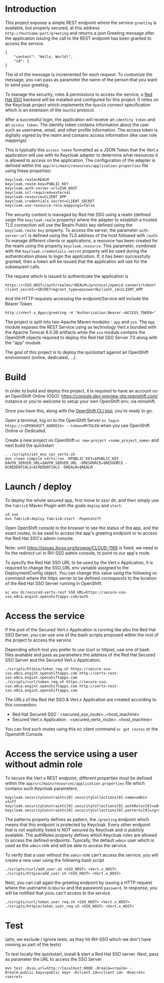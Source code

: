 # Introduction

This project exposes a simple REST endpoint where the service `greeting` is available, but properly secured, at this address `http://hostname:port/greeting` and returns a json Greeting message after
the application issuing the call to the REST endpoint has been granted to access the service.

```
{
    "content": "Hello, World!",
    "id": 1
}

```

The id of the message is incremented for each request. To customize the message, you can pass as parameter the name of the person that you want to send your greeting.

To manage the security, roles & permissions to access the service, a [Red Hat SSO](https://access.redhat.com/documentation/en/red-hat-single-sign-on/7.0/securing-applications-and-services-guide/securing-applications-and-services-guide) backend will be installed and configured for this project.
It relies on the Keycloak project which implements the `OpenId` connect specification which is an extension of the `Oauth2` protocol.

After a successful login, the application will receive an `identity token` and an `access token`. The identity token contains information about the user such as username, email, and other profile information.
The access token is digitally signed by the realm and contains access information (like user role mappings)

This is typically this `access token` formatted as a JSON Token that the Vert.x application will use with its Keycloak adapter to determine what resources it is allowed to access on the application.
The configuration of the adapter is defined within the `app/src/main/resources/application.properties` file using these properties:

```
keycloak.realm=REALM
keycloak.realm-key=PUBLIC_KEY
keycloak.auth-server-url=SSO_HOST
keycloak.ssl-required=external
keycloak.resource=CLIENT_APP
keycloak.credentials.secret=CLIENT_SECRET
keycloak.use-resource-role-mappings=false
```

The security context is managed by Red Hat SSO using a realm (defined usign the `keycloak.realm` property) where the adapter to establish a trusted TLS connection will use the Realm Public key defined
using the `keycloak.realm-key` property. To access the server, the parameter `auth-server-url` is defined using the TLS address of the host followed with `/auth`.
To manage different clients or applications, a resource has been created for the realm using the property `keycloak.resource`. This parameter, combined with the `keycloak.credentials.secret` property
will be used during the authentication phase to login the application. If, it has been successfully granted, then a token will be issued that the application will use for the subsequent calls.

The request which is issued to authenticate the application is

```
https://<SSO_HOST>/auth/realms/<REALM>/protocol/openid-connect/token?client_secret=<SECRET>&grant_type=password&client_id=CLIENT_APP
```

And the HTTP requests accessing the endpoint/Service will include the Bearer Token

```
http://<Vert.x_App>/greeting -H "Authorization:Bearer <ACCESS_TOKEN>"
```

The project is split into two Apache Maven modules - `app` and `sso`.
The `App` module exposes the REST Service using as technology Vert.x bundled with the Apache Tomcat 8.0.36 artifacts while the `sso` module contains the OpenShift objects
required to deploy the Red Hat SSO Server 7.0 along with the "app" module.

The goal of this project is to deploy the quickstart against an OpenShift environment (online, dedicated, ...).

# Build

In order to build and deploy this project, it is required to have an account on an OpenShift Online (OSO): https://console.dev-preview-stg.openshift.com/ instance
or you're welcome to setup your own OpenShift env; via minishift.

Once you have this, along with the [OpenShift CLI tool](https://docs.openshift.com/online/cli_reference/get_started_cli.html), you're ready to go.

Open a terminal, log on to the OpenShift Server `oc login https://<OPENSHIFT_ADDRESS> --token=MYTOLEN` when you use OpenShift Online or Dedicated.

Create a new project on OpenShift `oc new-project <some_project_name>` and next build the quickstart

```
. ./scripts/set_env_var_vertx.sh
mvn clean compile vertx:run -DPUBLIC_KEY=$PUBLIC_KEY -DAUTH_SERVER_URL=$AUTH_SERVER_URL -DRESOURCE=$RESOURCE -DCREDENTIALS=$CREDENTIALS -DREALM=$REALM
```

# Launch / deploy

To deploy the whole secured app, first move to sso/ dir, and then simply use the `Fabric8` Maven Plugin with the goals `deploy` and `start`:

```
cd sso
mvn fabric8:deploy fabric8:start -Popenshift
```

Open OpenShift console in the browser to see the status of the app,
and the exact routes, to be used to access the app's greeting endpoint or to access the Red Hat SSO's admin console.

Note: until https://issues.jboss.org/browse/CLOUD-1166 is fixed,
we need to fix the redirect-uri in RH-SSO admin console, to point to our app's route.

To specify the Red Hat SSO URL to be used by the Vert.x Application, it is required to change the SSO_URL env variable assigned to the DeploymentConfig object.
You can change this value using the following oc command where the https server to be defined corresponds to the location of the Red Hat SSO Server running
in OpenShift.

```
oc env dc/secured-vertx-rest SSO_URL=https://secure-sso-sso.e8ca.engint.openshiftapps.com/auth
```

# Access the service

If the pod of the Secured Vert.x Application is running like also the Red Hat SSO Server, you
can use one of the bash scripts proposed within the root of the project to access the service.

Depending which tool you prefer to use (curl or httpie), use one of bash files available and pass as parameters
the address of the Red Hat Secured SSO Server and the Secured Vert.x Application.

```
./scripts/httpie/token_req.sh https://secure-sso-sso.e8ca.engint.openshiftapps.com http://vertx-rest-sso.e8ca.engint.openshiftapps.com
./scripts/curl/token_req.sh https://secure-sso-sso.e8ca.engint.openshiftapps.com http://vertx-rest-sso.e8ca.engint.openshiftapps.com
```

The URLs of the Red Hat SSO & Vert.x Application are created according to this convention:

* Red Hat Secured SSO : <secured_sso_route>.<namespace>.<host_machine>
* Secured Vert.x Application : <secured_vertx_route>.<namespace>.<host_machine>

You can find such routes using this oc client command `oc get routes` or the Openshift Console.

# Access the service using a user without admin role

To secure the Vert.x REST endpoint, different properties must be defined within the `app/src/main/resources/application.properties` file which contains
such Keycloak parameters.

```
keycloak.securityConstraints[0].securityCollections[0].name=admin stuff
keycloak.securityConstraints[0].securityCollections[0].authRoles[0]=admin
keycloak.securityConstraints[0].securityCollections[0].patterns[0]=/greeting
```

The patterns property defines as pattern, the `/greeting` endpoint which means that this endpoint is protected by Keycloak. Every other endpoint that is not explicitly listed is NOT secured by Keycloak and is publicly available.
The authRoles property defines which Keycloak roles are allowed to access the defined endpoints. Typically, the default `admin` user which is used as the `admin` role and will be able to access the service.

To verify that a user without the `admin` role can't access the service, you will create a new user using the following bash script

```
./scripts/curl/add_user.sh <SSO_HOST> <Vert.x_HOST>
./scripts/httpie/add_user.sh <SSO_HOST> <Vert.x_HOST>
```

Next, you can call again the greeting endpoint by issuing a HTTP request where the username is `bburke` and the password `password`. In response, you will be notified that yoou can't access to the service

```
./scripts/curl/token_user_req.sh <SSO_HOST> <Vert.x_HOST>
./scripts/httpie/token_user_req.sh <SSO_HOST> <Vert.x_HOST>
```

# Test

(atm, we exclude / ignore tests, as they hit RH-SSO which we don't have running as part of the tests)

To test locally the quickstart, install & start a Red Hat SSO server. Next, pass as parameter the URL to access the SSO Server

```
mvn test -Dsso.url=http://localhost:8080 -Drealm=<realm> -Drealm.public.key=<public key> -Dclient.id=<client id> -Dsecret=<secret>
```